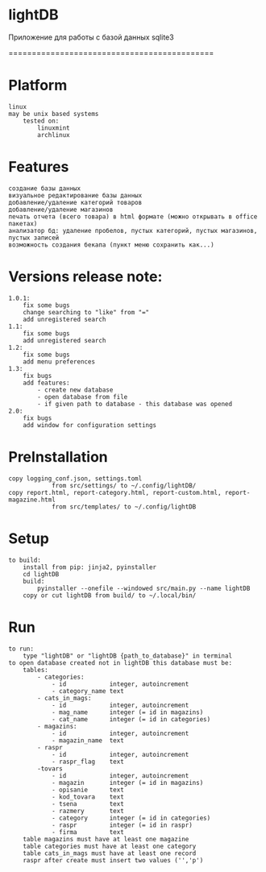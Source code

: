 lightDB
=======

Приложение для работы с базой данных sqlite3

============================================

Platform
========
    linux
    may be unix based systems
        tested on:
            linuxmint
            archlinux

Features
========

    создание базы данных
    визуальное редактирование базы данных
    добавление/удаление категорий товаров
    добавление/удаление магазинов
    печать отчета (всего товара) в html формате (можно открывать в office пакетах)
    анализатор бд: удаление пробелов, пустых категорий, пустых магазинов, пустых записей
    возможность создания бекапа (пункт меню сохранить как...)

Versions release note:
======================

    1.0.1:
        fix some bugs
        change searching to "like" from "="
        add unregistered search
    1.1:
        fix some bugs
        add unregistered search
    1.2:
        fix some bugs
        add menu preferences
    1.3:
        fix bugs
        add features:
            - create new database
            - open database from file
            - if given path to database - this database was opened
    2.0:
        fix bugs
        add window for configuration settings

PreInstallation
===============

    copy logging_conf.json, settings.toml
                from src/settings/ to ~/.config/lightDB/
    copy report.html, report-category.html, report-custom.html, report-magazine.html
                from src/templates/ to ~/.config/lightDB
    
Setup
=====

    to build:
        install from pip: jinja2, pyinstaller
        cd lightDB
        build:
            pyinstaller --onefile --windowed src/main.py --name lightDB
        copy or cut lightDB from build/ to ~/.local/bin/

Run
====
    
    to run:
        type "lightDB" or "lightDB {path_to_database}" in terminal
    to open database created not in lightDB this database must be:
        tables:
            - categories:
                - id            integer, autoincrement
                - category_name text
            - cats_in_mags:
                - id            integer, autoincrement
                - mag_name      integer (= id in magazins)
                - cat_name      integer (= id in categories)
            - magazins:
                - id            integer, autoincrement
                - magazin_name  text
            - raspr
                - id            integer, autoincrement
                - raspr_flag    text
            -tovars
                - id            integer, autoincrement
                - magazin       integer (= id in magazins)
                - opisanie      text
                - kod_tovara    text
                - tsena         text
                - razmery       text
                - category      integer (= id in categories)
                - raspr         integer (= id in raspr)
                - firma         text
        table magazins must have at least one magazine
        table categories must have at least one category
        table cats_in_mags must have at least one record
        raspr after create must insert two values ('','р')